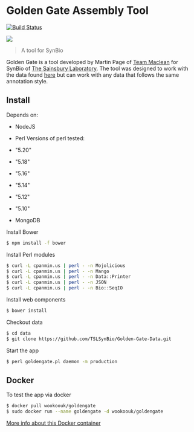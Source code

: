 # Golden Gate Assembly Tool

[![Build Status](https://travis-ci.org/wookoouk/GoldenGate.svg)](https://travis-ci.org/wookoouk/GoldenGate)

<img src="https://raw.githubusercontent.com/wookoouk/GoldenGate/master/public/gate2.png">

>A tool for SynBio

Golden Gate is a tool developed by Martin Page of [Team Maclean](http://danmaclean.info) for SynBio of [The Sainsbury Laboratory](http://tsl.ac.uk).
The tool was designed to work with the data found [here](https://github.com/TSLSynBio/Golden-Gate-Data/)  but can work with any data that follows the same annotation style.

## Install
Depends on:
* NodeJS
* Perl
Versions of perl tested:
* "5.20"
* "5.18"
* "5.16"
* "5.14"
* "5.12"
* "5.10"

* MongoDB

Install Bower
```sh
$ npm install -f bower
```

Install Perl modules
```sh
$ curl -L cpanmin.us | perl - -n Mojolicious
$ curl -L cpanmin.us | perl - -n Mango
$ curl -L cpanmin.us | perl - -n Data::Printer
$ curl -L cpanmin.us | perl - -n JSON
$ curl -L cpanmin.us | perl - -n Bio::SeqIO
```

Install web components
```sh
$ bower install
```

Checkout data
```sh
$ cd data
$ git clone https://github.com/TSLSynBio/Golden-Gate-Data.git
```

Start the app
```sh
$ perl goldengate.pl daemon -m production
```


## Docker
To test the app via docker
```sh
$ docker pull wookoouk/goldengate
$ sudo docker run --name goldengate -d wookoouk/goldengate
```
[More info about this Docker container](https://registry.hub.docker.com/u/wookoouk/goldengate/)

